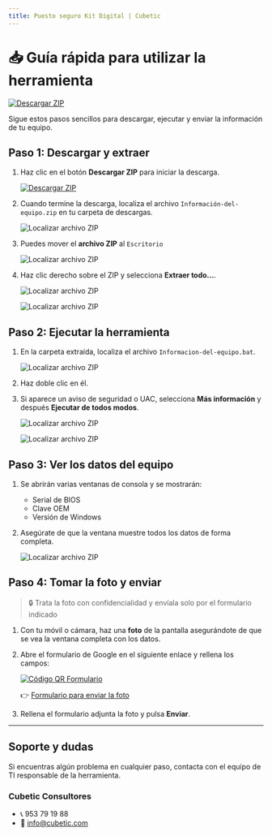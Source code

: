 ```yaml
---
title: Puesto seguro Kit Digital | Cubetic
---
```


# 📥 Guía rápida para utilizar la herramienta

[![Descargar ZIP](https://img.shields.io/badge/Descargar-ZIP-blue)](https://github.com/Cubetic/info-puesto-seguro/releases/latest/download/info-puesto-seguro.zip)

Sigue estos pasos sencillos para descargar, ejecutar y enviar la información de tu equipo.

## Paso 1: Descargar y extraer

1. Haz clic en el botón **Descargar ZIP** para iniciar la descarga.

    [![Descargar ZIP](https://img.shields.io/badge/Descargar-ZIP-blue)](https://github.com/Cubetic/info-puesto-seguro/releases/latest/download/info-puesto-seguro.zip)

2. Cuando termine la descarga, localiza el archivo `Información-del-equipo.zip` en tu carpeta de descargas.

    ![Localizar archivo ZIP](images/image-1-2.png)

3. Puedes mover el **archivo ZIP** al `Escritorio`

    ![Localizar archivo ZIP](images/image-1-3.png)

4. Haz clic derecho sobre el ZIP y selecciona **Extraer todo...**.

    ![Localizar archivo ZIP](images/image-1-4.png)

    ![Localizar archivo ZIP](images/image-1-4-2.png)

## Paso 2: Ejecutar la herramienta

1. En la carpeta extraída, localiza el archivo `Informacion-del-equipo.bat`.

    ![Localizar archivo ZIP](images/image-2-1.png)

2. Haz doble clic en él.

3. Si aparece un aviso de seguridad o UAC, selecciona **Más información** y después **Ejecutar de todos modos**.

    ![Localizar archivo ZIP](images/image-2-3.png)

    ![Localizar archivo ZIP](images/image-2-3-2.png)

## Paso 3: Ver los datos del equipo

1. Se abrirán varias ventanas de consola y se mostrarán:
   * Serial de BIOS
   * Clave OEM
   * Versión de Windows

2. Asegúrate de que la ventana muestre todos los datos de forma completa.

    ![Localizar archivo ZIP](images/image-3-2.png)

## Paso 4: Tomar la foto y enviar

> 🔒 Trata la foto con confidencialidad y envíala solo por el formulario indicado

1. Con tu móvil o cámara, haz una **foto** de la pantalla asegurándote de que se vea la ventana completa con los datos.

2. Abre el formulario de Google en el siguiente enlace y rellena los campos:

    [![Código QR Formulario](images/qr_formulario.png)](https://forms.gle/JxxWWzCNE8BLf5tP7)
   
   👉 [Formulario para enviar la foto](https://forms.gle/JxxWWzCNE8BLf5tP7)

3. Rellena el formulario adjunta la foto y pulsa **Enviar**.

---

## Soporte y dudas

Si encuentras algún problema en cualquier paso, contacta con el equipo de TI responsable de la herramienta.

### Cubetic Consultores

* 📞 953 79 19 88
* 📩 [info@cubetic.com](mailto:info@cubetic.com)
